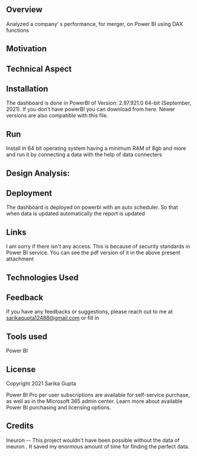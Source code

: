 ## Overview
Analyzed a company’ s performance, for merger, on Power BI using DAX functions

## Motivation

## Technical Aspect


## Installation
The dashboard is done in PowerBI of Version: 2.97.921.0 64-bit (September, 2021). If you don’t have powerBI you can download from here. Newer versions are also compatible with this file.


## Run
Install in 64 bit operating system having a minimum RAM of 8gb and more and run it by connecting a data with the help of data connecters

## Design Analysis:


## Deployment
The dashboard is deployed on powerbi with an auto scheduler. So that when data is updated automatically the report is updated

## Links
I am sorry if there isn't any access. This is because of security standards in Power BI service. You can see the pdf version of it in the above present attachment
 

## Technologies Used
 
 
 
## Feedback
If you have any feedbacks or suggestions, please reach out to me at sarikagupta12488@gmail.com or fill in 
  
  
## Tools used
Power BI 
   
## License
    
Copyright 2021 Sarika Gupta

Power BI Pro per user subscriptions are available for self-service purchase, as well as in the Microsoft 365 admin center. Learn more about available Power BI purchasing and licensing options.
## Credits
Ineuron -- This project wouldn't have been possible without the data of ineuron . It saved my enormous amount of time for finding the perfect data.
